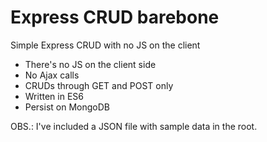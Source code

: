 # Express CRUD barebone
Simple Express CRUD with no JS on the client

- There's no JS on the client side
- No Ajax calls
- CRUDs through GET and POST only
- Written in ES6
- Persist on MongoDB

OBS.: I've included a JSON file with sample data in the root.

